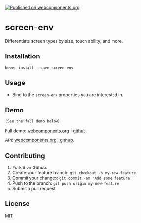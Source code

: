 [![Published on webcomponents.org](https://img.shields.io/badge/webcomponents.org-published-blue.svg)](https://www.webcomponents.org/element/jifalops/screen-env)

# screen-env
Differentiate screen types by size, touch ability, and more.

## Installation
```
bower install --save screen-env
```

## Usage
* Bind to the `screen-env` properties you are interested in.

## Demo
<!--
```
<custom-element-demo>
  <template is="dom-bind">
    <script src="../webcomponentsjs/webcomponents-lite.js"></script>
    <link rel="import" href="screen-env.html">
    <next-code-block></next-code-block>
    <screen-env
      is-touch="{{isTouch}}"
      is-mobile="{{isMobile}}"
      is-tablet="{{isTablet}}"
      is-desktop="{{isDesktop}}"
      is-fullscreen="{{isFullscreen}}"
      window-height="{{windowHeight}}"
      window-width="{{windowWidth}}"
      window-aspect="{{windowAspect}}"
      media-handheld="{{mediaHandheld}}"
      screen-height="{{screenHeight}}"
      screen-width="{{screenWidth}}"
      screen-aspect="{{screenAspect}}"
      media-handheld="{{mediaHandheld}}"
      media-screen="{{mediaScreen}}"
      media-print="{{mediaPrint}}"
      media-tv="{{mediaTv}}"
      portrait="{{portrait}}"
      landscape="{{landscape}}"
      window-extra-small="{{windowExtraSmall}}"
      window-small="{{windowSmall}}"
      window-medium="{{windowMedium}}"
      window-large="{{windowLarge}}"
      window-extra-large="{{windowExtraLarge}}"
      mobile-small-portrait="{{mobileSmallPortrait}}"
      mobile-medium-portrait="{{mobileMediumPortrait}}"
      mobile-large-portrait="{{mobileLargePortrait}}"
      tablet-small-portrait="{{tabletSmallPortrait}}"
      tablet-large-portrait="{{tabletLargePortrait}}"
      mobile-small-landscape="{{mobileSmallLandscape}}"
      mobile-medium-landscape="{{mobileMediumLandscape}}"
      mobile-large-landscape="{{mobileLargeLandscape}}"
      tablet-small-landscape="{{tabletSmallLandscape}}"
      tablet-large-landscape="{{tabletLargeLandscape}}"
      ua-is-mobile="{{uaIsMobile}}"
      ua-is-tablet="{{uaIsTablet}}"
      ua-is-desktop="{{uaIsDesktop}}">
    </screen-env>
    <table>
      <tr><td>isTouch</td><td>[[isTouch]]</td></tr>
      <tr><td>isMobile</td><td>[[isMobile]]</td></tr>
      <tr><td>isTablet</td><td>[[isTablet]]</td></tr>
      <tr><td>isDesktop</td><td>[[isDesktop]]</td></tr>
      <tr><td>isFullscreen</td><td>[[isFullscreen]]</td></tr>
      <tr><td>windowHeight</td><td>[[windowHeight]]</td></tr>
      <tr><td>windowWidth</td><td>[[windowWidth]]</td></tr>
      <tr><td>windowAspect</td><td>[[windowAspect]]</td></tr>
      <tr><td>screenHeight</td><td>[[screenHeight]]</td></tr>
      <tr><td>screenWidth</td><td>[[screenWidth]]</td></tr>
      <tr><td>screenAspect</td><td>[[screenAspect]]</td></tr>
      <tr><td>mediaHandheld</td><td>[[mediaHandheld]]</td></tr>
      <tr><td>mediaScreen</td><td>[[mediaScreen]]</td></tr>
      <tr><td>mediaPrint</td><td>[[mediaPrint]]</td></tr>
      <tr><td>mediaTv</td><td>[[mediaTv]]</td></tr>
      <tr><td>portrait</td><td>[[portrait]]</td></tr>
      <tr><td>landscape</td><td>[[landscape]]</td></tr>
      <tr><td>windowExtraSmall</td><td>[[windowExtraSmall]]</td></tr>
      <tr><td>windowSmall</td><td>[[windowSmall]]</td></tr>
      <tr><td>windowMedium</td><td>[[windowMedium]]</td></tr>
      <tr><td>windowLarge</td><td>[[windowLarge]]</td></tr>
      <tr><td>windowExtraLarge</td><td>[[windowExtraLarge]]</td></tr>
      <tr><td>mobileSmallPortrait</td><td>[[mobileSmallPortrait]]</td></tr>
      <tr><td>mobileMediumPortrait</td><td>[[mobileMediumPortrait]]</td></tr>
      <tr><td>mobileLargePortrait</td><td>[[mobileLargePortrait]]</td></tr>
      <tr><td>tabletSmallPortrait</td><td>[[tabletSmallPortrait]]</td></tr>
      <tr><td>tabletLargePortrait</td><td>[[tabletLargePortrait]]</td></tr>
      <tr><td>mobileSmallLandscape</td><td>[[mobileSmallLandscape]]</td></tr>
      <tr><td>mobileMediumLandscape</td><td>[[mobileMediumLandscape]]</td></tr>
      <tr><td>mobileLargeLandscape</td><td>[[mobileLargeLandscape]]</td></tr>
      <tr><td>tabletSmallLandscape</td><td>[[tabletSmallLandscape]]</td></tr>
      <tr><td>tabletLargeLandscape</td><td>[[tabletLargeLandscape]]</td></tr>
      <tr><td>uaIsMobile</td><td>[[uaIsMobile]]</td></tr>
      <tr><td>uaIsTablet</td><td>[[uaIsTablet]]</td></tr>
      <tr><td>uaIsDesktop</td><td>[[uaIsDesktop]]</td></tr>
    </table>
  </template>
</custom-element-demo>
```
-->

```html
(See the full demo below)
```

Full demo:
[webcomponents.org](https://www.webcomponents.org/element/jifalops/screen-env/demo/demo/index.html)
| [github](https://jifalops.github.io/screen-env/components/screen-env/demo/).

API: [webcomponents.org](https://www.webcomponents.org/element/jifalops/screen-env/screen-env)
| [github](https://jifalops.github.io/screen-env).

## Contributing

1. Fork it on Github.
2. Create your feature branch: `git checkout -b my-new-feature`
3. Commit your changes: `git commit -am 'Add some feature'`
4. Push to the branch: `git push origin my-new-feature`
5. Submit a pull request

## License

[MIT](https://opensource.org/licenses/MIT)
